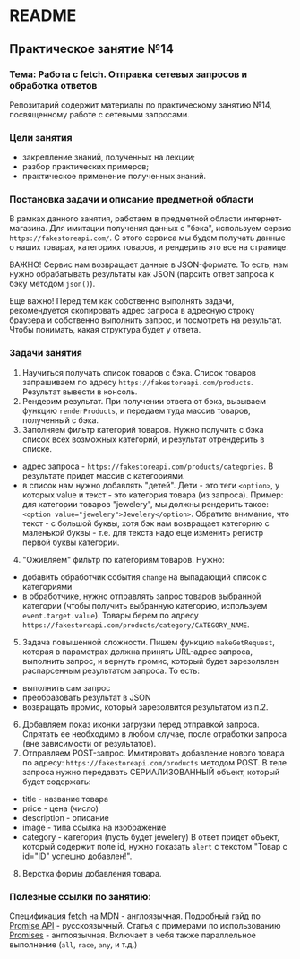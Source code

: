 # README

## Практическое занятие №14

### Тема: Работа с fetch. Отправка сетевых запросов и обработка ответов

Репозитарий содержит материалы по практическому занятию №14, посвященному работе с сетевыми запросами.

### Цели занятия
- закрепление знаний, полученных на лекции;
- разбор практических примеров;
- практическое применение полученных знаний.

### Постановка задачи и описание предметной области
В рамках данного занятия, работаем в предметной области интернет-магазина. Для имитации получения данных с "бэка", используем сервис `https://fakestoreapi.com/`. С этого сервиса мы будем получать данные о наших товарах, категориях товаров, и рендерить это все на странице.

ВАЖНО! Сервис нам возвращает данные в JSON-формате. То есть, нам нужно обрабатывать результаты как JSON (парсить ответ запроса к бэку методом `json()`).

Еще важно! Перед тем как собственно выполнять задачи, рекомендуется скопировать адрес запроса в адресную строку браузера и собственно выполнить запрос, и посмотреть на результат. Чтобы понимать, какая структура будет у ответа.

### Задачи занятия
1. Научиться получать список товаров с бэка. Список товаров запрашиваем по адресу `https://fakestoreapi.com/products`. Результат вывести в консоль.
2. Рендерим результат. При получении ответа от бэка, вызываем функцию `renderProducts`, и передаем туда массив товаров, полученный с бэка.
3. Заполняем фильтр категорий товаров. Нужно получить с бэка список всех возможных категорий, и результат отрендерить в списке.
 - адрес запроса - `https://fakestoreapi.com/products/categories`. В результате придет массив с категориями.
 - в список нам нужно добавлять "детей". Дети - это теги `<option>`, у которых value и текст - это категория товара (из запроса). Пример: для категории товаров "jewelery", мы должны рендерить такое: `<option value="jewelery">Jewelery</option>`. Обратите внимание, что текст - с большой буквы, хотя бэк нам возвращает категорию с маленькой буквы - т.е. для текста надо еще изменить регистр первой буквы категории.
4. "Оживляем" фильтр по категориям товаров. Нужно:
 - добавить обработчик события `change` на выпадающий список с категориями
 - в обработчике, нужно отправлять запрос товаров выбранной категории (чтобы получить выбранную категорию, используем `event.target.value`). Товары берем по адресу `https://fakestoreapi.com/products/category/CATEGORY_NAME`.
5. Задача повышенной сложности. Пишем функцию `makeGetRequest`, которая в параметрах должна принять URL-адрес запроса, выполнить запрос, и вернуть промис, который будет зарезолвлен распарсенным результатом запроса. То есть:
 - выполнить сам запрос
 - преобразовать результат в JSON
 - возвращать промис, который зарезолвится результатом из п.2.
6. Добавляем показ иконки загрузки перед отправкой запроса. Спрятать ее необходимо в любом случае, после отработки запроса (вне зависимости от результатов).
7. Отправляем POST-запрос. Имитировать добавление нового товара по адресу: `https://fakestoreapi.com/products` методом POST. В теле запроса нужно передавать СЕРИАЛИЗОВАННЫЙ объект, который будет содержать:
 - title - название товара
 - price - цена (число)
 - description - описание
 - image - типа ссылка на изображение
 - category - категория (пусть будет jewelery)
В ответ придет объект, который содержит поле id, нужно показать `alert` с текстом "Товар с id="ID" успешно добавлен!".
8. Верстка формы добавления товара.

### Полезные ссылки по занятию:
Спецификация [fetch](https://developer.mozilla.org/en-US/docs/Web/API/fetch) на MDN - англоязычная.
Подробный гайд по [Promise API](https://learn.javascript.ru/promise-basics) - русскоязычный.
Статья с примерами по использованию [Promises](https://www.freecodecamp.org/news/javascript-promise-tutorial-how-to-resolve-or-reject-promises-in-js/) - англоязычная. Включает в чебя также параллельное выполнение (`all`, `race`, `any`, и т.д.)